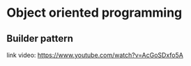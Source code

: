 # Object oriented programming 
## Builder pattern
link video: https://www.youtube.com/watch?v=AcGoSDxfo5A
